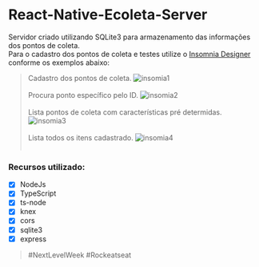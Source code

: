 # React-Native-Ecoleta-Server
Servidor criado utilizando SQLite3 para armazenamento das informações dos pontos de coleta.
<br/>Para o cadastro dos pontos de coleta e testes utilize o [Insomnia Designer](https://insomnia.rest/download/) conforme os exemplos abaixo:<br/>
>Cadastro dos pontos de coleta.
![insomia1](https://user-images.githubusercontent.com/37723303/85294978-ab84c580-b475-11ea-969b-45ff5d8925aa.jpg)<br/><br/>
>Procura ponto específico pelo ID.
![insomia2](https://user-images.githubusercontent.com/37723303/85294979-ab84c580-b475-11ea-8b05-6548d224c5be.jpg)<br/><br/>
>Lista pontos de coleta com características pré determidas.
![insomia3](https://user-images.githubusercontent.com/37723303/85294982-ac1d5c00-b475-11ea-9f8c-f4a2e2d568d2.jpg)<br/><br/>
>Lista todos os itens cadastrado.
![insomia4](https://user-images.githubusercontent.com/37723303/85295139-e5ee6280-b475-11ea-868f-0dfc0af455e9.jpg)<br/><br/>


### Recursos utilizado:
- [x] NodeJs
- [x] TypeScript
- [x] ts-node
- [x] knex
- [x] cors
- [x] sqlite3
- [x] express 
 
>#NextLevelWeek #Rockeatseat
